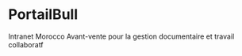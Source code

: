 PortailBull
===========

Intranet Morocco Avant-vente pour la gestion documentaire et travail collaboratf 
